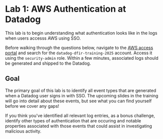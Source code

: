 # Lab 1: AWS Authentication at Datadog

This lab is to begin understanding what authentication looks like in the logs when users accesss AWS using SSO. 

Before walking through the questions below, navigate to the [AWS access portal](https://d-906757b57c.awsapps.com/start/#/?tab=accounts) and search for the `datadog-dfir-training-2025` account. Access it using the `security-admin` role. Within a few minutes, associated logs should be generated and shipped to the Datadog.

## Goal
The primary goal of this lab is to identify all event types that are generated when a Datadog user signs in with SSO. The upcoming slides in the training will go into detail about these events, but see what you can find yourself before we cover any gaps! 

If you think you've identified all relevant log entries, as a bonus challenge, identify other types of authentication that are occuring and notable properties associated with those events that could assist in investigating malicious activity. 